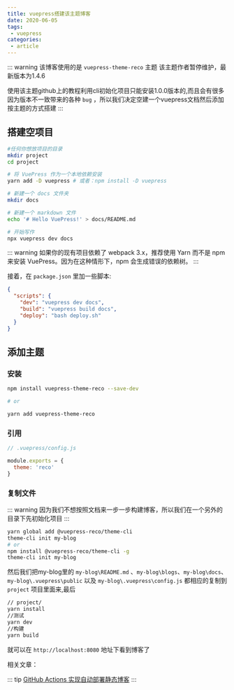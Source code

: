 ```yaml
---
title: vuepress搭建该主题博客
date: 2020-06-05
tags:
 - vuepress
categories:
 - article
---
```


::: warning
该博客使用的是 `vuepress-theme-reco` 主题 该主题作者暂停维护，最新版本为1.4.6

使用该主题github上的教程利用cli初始化项目只能安装1.0.0版本的,而且会有很多因为版本不一致带来的各种 `bug` ，所以我们决定空建一个vuepress文档然后添加按主题的方式搭建
:::


## 搭建空项目

``` sh
#任何你想放项目的目录
mkdir project
cd project

# 将 VuePress 作为一个本地依赖安装
yarn add -D vuepress # 或者：npm install -D vuepress

# 新建一个 docs 文件夹
mkdir docs

# 新建一个 markdown 文件
echo '# Hello VuePress!' > docs/README.md

# 开始写作
npx vuepress dev docs

```

::: warning
如果你的现有项目依赖了 webpack 3.x，推荐使用 Yarn 而不是 npm 来安装 VuePress。因为在这种情形下，npm 会生成错误的依赖树。
:::

接着，在 `package.json` 里加一些脚本:

```json
{
  "scripts": {
    "dev": "vuepress dev docs",
    "build": "vuepress build docs",
    "deploy": "bash deploy.sh"
  }
}

```


## 添加主题

### 安装

```sh
npm install vuepress-theme-reco --save-dev

# or

yarn add vuepress-theme-reco
```

### 引用


```js
// .vuepress/config.js

module.exports = {
  theme: 'reco'
} 
```

### 复制文件

::: warning
因为我们不想按照文档来一步一步构建博客，所以我们在一个另外的目录下先初始化项目
:::

```sh
yarn global add @vuepress-reco/theme-cli
theme-cli init my-blog
# or
npm install @vuepress-reco/theme-cli -g
theme-cli init my-blog
```

然后我们把my-blog里的 `my-blog\README.md` 、`my-blog\blogs`、`my-blog\docs`、`my-blog\.vuepress\public` 以及 `my-blog\.vuepress\config.js` 都相应的复制到 `project` 项目里面来,最后

``` sh
// project/
yarn install
//测试
yarn dev 
//构建
yarn build
```

就可以在 `http://localhost:8080` 地址下看到博客了

相关文章：

::: tip
[GitHub Actions 实现自动部署静态博客](https://zerodegree.top/blogs/article/2020/060501.html)
:::